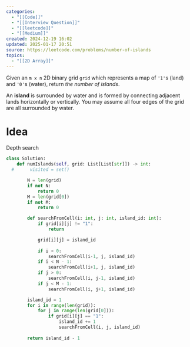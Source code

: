 ```yaml
---
categories:
  - "[[Code]]"
  - "[[Interview Question]]"
  - "[[leetcode]]"
  - "[[Medium]]"
created: 2024-12-19 16:02
updated: 2025-01-17 20:51
source: https://leetcode.com/problems/number-of-islands
topics:
  - "[[2D Array]]"
---
```

Given an `m x n` 2D binary grid `grid` which represents a map of `'1'`s (land) and `'0'`s (water), return _the number of islands_.

An **island** is surrounded by water and is formed by connecting adjacent lands horizontally or vertically. You may assume all four edges of the grid are all surrounded by water.

# Idea
Depth search
```python
class Solution:
    def numIslands(self, grid: List[List[str]]) -> int:
  #      visited = set()

        N = len(grid)
        if not N:
            return 0
        M = len(grid[0])
        if not M:
            return 0

        def searchFromCell(i: int, j: int, island_id: int): 
            if grid[i][j] != "1":
                return

            grid[i][j] = island_id
            
            if i > 0:
                searchFromCell(i-1, j, island_id)
            if i < N - 1:
                searchFromCell(i+1, j, island_id)
            if j > 0:
                searchFromCell(i, j-1, island_id)
            if j < M - 1:
                searchFromCell(i, j+1, island_id)

        island_id = 1
        for i in range(len(grid)):
            for j in range(len(grid[0])):
                if grid[i][j] == "1":
                    island_id += 1
                    searchFromCell(i, j, island_id)
        
        return island_id - 1

``` 